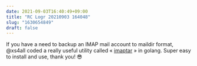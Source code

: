 ```yaml
---
date: 2021-09-03T16:40:49+09:00
title: "RC Logr 20210903 164048"
slug: "1630654849"
draft: false
---
```


If you have a need to backup an IMAP mail account to maildir format, @xs4all coded a really useful utility called « [imaptar](https://github.com/XS4ALL/imaptar) » in golang. Super easy to install and use, thank you! 😎
